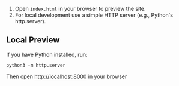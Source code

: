 1. Open `index.html` in your browser to preview the site.
2. For local development use a simple HTTP server (e.g., Python's http.server).

## Local Preview

If you have Python installed, run:

    python3 -m http.server

Then open [http://localhost:8000](http://localhost:8000) in your browser
